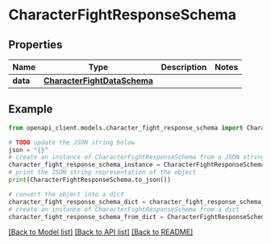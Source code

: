 # CharacterFightResponseSchema


## Properties

Name | Type | Description | Notes
------------ | ------------- | ------------- | -------------
**data** | [**CharacterFightDataSchema**](CharacterFightDataSchema.md) |  | 

## Example

```python
from openapi_client.models.character_fight_response_schema import CharacterFightResponseSchema

# TODO update the JSON string below
json = "{}"
# create an instance of CharacterFightResponseSchema from a JSON string
character_fight_response_schema_instance = CharacterFightResponseSchema.from_json(json)
# print the JSON string representation of the object
print(CharacterFightResponseSchema.to_json())

# convert the object into a dict
character_fight_response_schema_dict = character_fight_response_schema_instance.to_dict()
# create an instance of CharacterFightResponseSchema from a dict
character_fight_response_schema_from_dict = CharacterFightResponseSchema.from_dict(character_fight_response_schema_dict)
```
[[Back to Model list]](../README.md#documentation-for-models) [[Back to API list]](../README.md#documentation-for-api-endpoints) [[Back to README]](../README.md)


